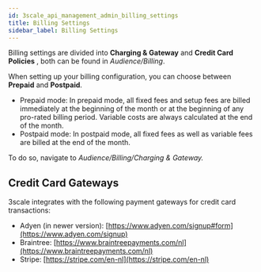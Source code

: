 ```yaml
---
id: 3scale_api_management_admin_billing_settings
title: Billing Settings
sidebar_label: Billing Settings
---
```



Billing settings are divided into **Charging &amp; Gateway** and **Credit Card Policies** , both can be found in _Audience/Billing_.

When setting up your billing configuration, you can choose between **Prepaid** and **Postpaid**.

- Prepaid mode: In prepaid mode, all fixed fees and setup fees are billed immediately at the beginning of the month or at the beginning of any pro-rated billing period. Variable costs are always calculated at the end of the month.
- Postpaid mode: In postpaid mode, all fixed fees as well as variable fees are billed at the end of the month.

To do so, navigate to _Audience/Billing/Charging &amp; Gateway._

## Credit Card Gateways

3scale integrates with the following payment gateways for credit card transactions:

- Adyen (in newer version): [https://www.adyen.com/signup#form](https://www.adyen.com/signup)
- Braintree: [https://www.braintreepayments.com/nl](https://www.braintreepayments.com/nl)
- Stripe: [https://stripe.com/en-nl](https://stripe.com/en-nl)